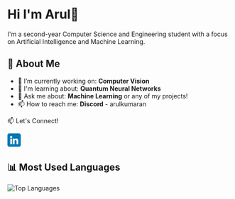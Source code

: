 # Hi I'm Arul👋 

I'm a second-year Computer Science and Engineering student with a focus on Artificial Intelligence and Machine Learning.

## 🚀 About Me

- 🔭 I’m currently working on: **Computer Vision**
- 🌱 I'm learning about: **Quantum Neural Networks**
- 💬 Ask me about: **Machine Learning** or any of my projects!
- 📫 How to reach me: **Discord** - arulkumaran



📫 Let's Connect!

<a href="https://www.linkedin.com/in/arul-kumaran-p" target="_blank">
    <img src="linkedin.png" alt="LinkedIn" width="30" />
</a>



## 📊 Most Used Languages

![Top Languages](https://gitmystat.vercel.app/top?theme=dark&username=arulkumarann&layout=default)
